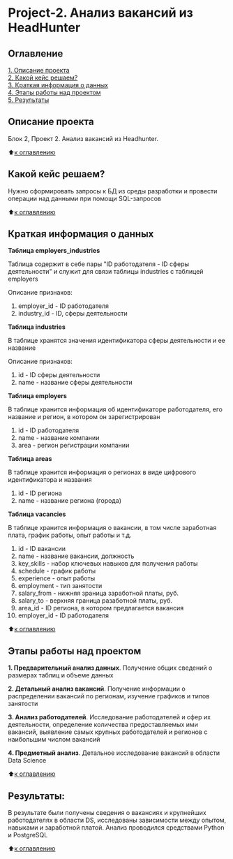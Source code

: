 # Project-2. Анализ вакансий из HeadHunter

## Оглавление  
[1. Описание проекта](.README.md#Описание-проекта)  
[2. Какой кейс решаем?](.README.md#Какой-кейс-решаем)  
[3. Краткая информация о данных](.README.md#Краткая-информация-о-данных)  
[4. Этапы работы над проектом](.README.md#Этапы-работы-над-проектом)  
[5. Результаты](.README.md#Результат)

## Описание проекта    
Блок 2, Проект 2. Анализ вакансий из Headhunter.

:arrow_up:[к оглавлению](_)


## Какой кейс решаем?    
Нужно сформировать запросы к БД из среды разработки и провести операции над данными при помощи SQL-запросов

:arrow_up:[к оглавлению](.README.md#Оглавление)

## Краткая информация о данных
**Таблица employers_industries**

Таблица содержит в себе пары "ID работодателя - ID сферы деятельности" и служит для связи таблицы industries с таблицей employers

Описание признаков:

1. employer_id - ID работодателя
2. industry_id - ID, сферы деятельности


**Таблица industries**

В таблице хранятся значения идентификатора сферы деятельности и ее название

Описание признаков:

1. id - ID сферы деятельности
2. name - название сферы деятельности


**Таблица employers**

В таблице хранится информация об идентификаторе работодателя, его название и регион, в котором он зарегистрирован

1. id - ID работодателя
2. name - название компании
3. area - регион регистрации компании


**Таблица areas**

В таблице хранится информация о регионах в виде цифрового идентификатора и названия

1. id - ID региона
2. name - название региона (города)


**Таблица vacancies**

В таблице хранится информация о вакансии, в том числе заработная плата, график работы, опыт работы и т.д.

1. id - ID вакансии
2. name - название вакансии, должность
3. key_skills - набор ключевых навыков для получения работы
4. schedule - график работы
5. experience - опыт работы
6. employment - тип занятости
7. salary_from - нижняя зраница заработной платы, руб.
8. salary_to - верхняя граница разаботной платы, руб.
9. area_id - ID региона, в котором предлагается вакансия
10. employer_id - ID работодателя


:arrow_up:[к оглавлению](.README.md#Оглавление)


## Этапы работы над проектом  
**1. Предварительный анализ данных**. Получение общих сведений о размерах таблиц и объеме данных

**2. Детальный анализ вакансий**. Получение информации о распределении вакансий по регионам, изучение графиков и типов занятости

**3. Анализ работодателей**. Исследование работодателей и сфер их деятельности, определение количества предоставляемых ими вакансий, выявление самых крупных работодателей и регионов с наибольшим числом вакансий

**4. Предметный анализ**. Детальное исследование вакансий в области Data Science

:arrow_up:[к оглавлению](.README.md#Оглавление)


## Результаты:  
В результате были получены сведения о вакансиях и крупнейших работодателях в области DS, исследованы зависимости между опытом, навыками и заработной платой. Анализ проводился средствами Python и PostgreSQL

:arrow_up:[к оглавлению](.README.md#Оглавление)
